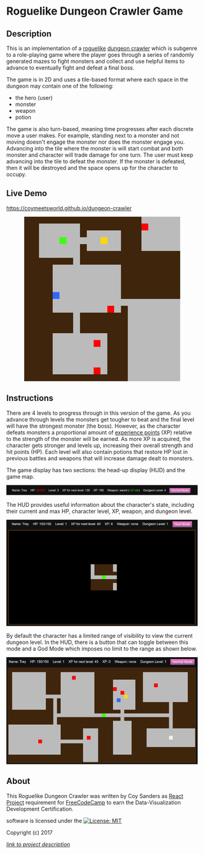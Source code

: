 # Roguelike Dungeon Crawler Game

## Description

This is an implementation of a [roguelike](https://en.wikipedia.org/wiki/Roguelike) [dungeon crawler](https://en.wikipedia.org/wiki/Dungeon_crawl) which is subgenre to a role-playing game where the player goes through a series of randomly generated mazes to fight monsters and collect and use helpful items to advance to eventually fight and defeat a final boss.

The game is in 2D and uses a tile-based format where each space in the dungeon may contain one of the following:

 * the hero (user)
 * monster
 * weapon
 * potion

The game is also turn-based, meaning time progresses after each discrete move a user makes. For example, standing next to a monster and not moving doesn't engage the monster nor does the monster engage you. Advancing into the tile where the monster is will start combat and both monster and character will trade damage for one turn. The user must keep advancing into the tile to defeat the monster. If the monster is defeated, then it will be destroyed and the space opens up for the character to occupy.


## Live Demo

https://coymeetsworld.github.io/dungeon-crawler

<div align="center">
  <img src="images/readme-imgs/preview.png" alt="Preview image of the dungeon crawler"/>
</div>

## Instructions

There are 4 levels to progress through in this version of the game. As you advance through levels the monsters get tougher to beat and the final level will have the strongest monster (the boss). However, as the character defeats monsters a proportional amount of [experience points](https://en.wikipedia.org/wiki/Experience_point) (XP) relative to the strength of the monster will be earned. As more XP is acquired, the character gets stronger and levels up, increasing their overall strength and hit points (HP). Each level will also contain potions that restore HP lost in previous battles and weapons that will increase damage dealt to monsters.

The game display has two sections: the head-up display (HUD) and the game map.

<div align="center">
  <img src="images/readme-imgs/hud.jpg" alt="HUD preview."/>
</div>

The HUD provides useful information about the character's state, including their current and max HP, character level, XP, weapon, and dungeon level.

<div align="center">
  <img src="images/readme-imgs/default-mode.png" alt="Default mode of the map."/>
</div>

By default the character has a limited range of visibility to view the current dungeon level. In the HUD, there is a button that can toggle between this mode and a God Mode which imposes no limit to the range as shown below.

<div align="center">
  <img src="images/readme-imgs/god-mode.png" alt="God mode of the map."/>
</div>


## About

This Roguelike Dungeon Crawler was written by Coy Sanders as [React Project](https://www.freecodecamp.com/challenges/build-a-roguelike-dungeon-crawler-game) requirement for [FreeCodeCamp](http://www.freecodecamp.com) to earn the Data-Visualization Development Certification.

software is licensed under the [![License: MIT](https://img.shields.io/badge/License-MIT-yellow.svg)](https://opensource.org/licenses/MIT)

Copyright (c) 2017

*[link to project description](https://www.freecodecamp.com/challenges/build-a-roguelike-dungeon-crawler-game)*

